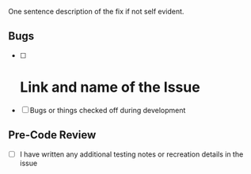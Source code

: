 One sentence description of the fix if not self evident.

## Bugs
- [ ] # Link and name of the Issue
- [ ] Bugs or things checked off during development

## Pre-Code Review
- [ ] I have written any additional testing notes or recreation details in the issue